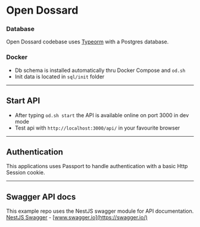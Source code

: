 
# Open Dossard

### Database

Open Dossard codebase uses [Typeorm](http://typeorm.io/) with a Postgres database.

### Docker 

- Db schema is installed automatically thru Docker Compose and `od.sh`
- Init data is located in `sql/init` folder

----------

## Start API

- After typing `od.sh start` the API is available online on port 3000 in dev mode 
- Test api with `http://localhost:3000/api/` in your favourite browser

----------

## Authentication
 
This applications uses Passport to handle authentication with a basic Http Session cookie.  

----------
 
## Swagger API docs

This example repo uses the NestJS swagger module for API documentation. [NestJS Swagger](https://github.com/nestjs/swagger) - [www.swagger.io](https://swagger.io/)        
